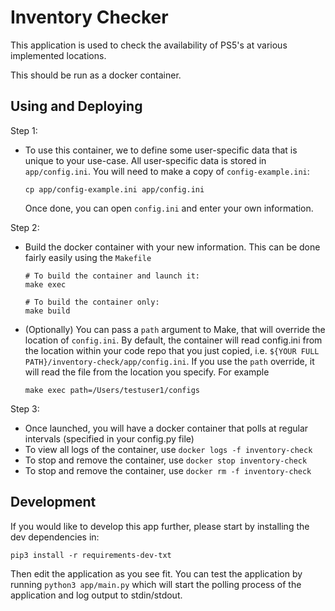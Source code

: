 # Inventory Checker
This application is used to check the availability of PS5's at various implemented locations.

This should be run as a docker container.

## Using and Deploying

Step 1:
* To use this container, we to define some user-specific data that is unique to your use-case. All user-specific
  data is stored in `app/config.ini`. You will need to make a copy of `config-example.ini`:
   ```aidl
   cp app/config-example.ini app/config.ini
   ```

  Once done, you can open `config.ini` and enter your own information.

Step 2:
* Build the docker container with your new information. This can be done fairly easily using the `Makefile`
  ```aidl
  # To build the container and launch it:
  make exec
  
  # To build the container only:
  make build
  ```
* (Optionally) You can pass a `path` argument to Make, that will override the location of `config.ini`. By default,
the container will read config.ini from the location within your code repo that you just copied, i.e. 
  `${YOUR FULL PATH}/inventory-check/app/config.ini`. If you use the `path` override, it will read the file 
  from the location you specify. For example
  ```aidl
  make exec path=/Users/testuser1/configs
  ```
  
Step 3:
* Once launched, you will have a docker container that polls at regular intervals (specified in your config.py file)
* To view all logs of the container, use `docker logs -f inventory-check`
* To stop and remove the container, use `docker stop inventory-check`
* To stop and remove the container, use `docker rm -f inventory-check`

## Development
If you would like to develop this app further, please start by installing the dev dependencies in:

`pip3 install -r requirements-dev-txt`

Then edit the application as you see fit. You can test the application by running ```python3 app/main.py```
which will start the polling process of the application and log output to stdin/stdout.